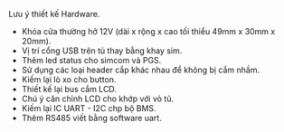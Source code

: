 Lưu ý thiết kế Hardware.
- Khóa cửa thường hở 12V (dài x rộng x cao tối thiểu 49mm x 30mm x 20mm).
- Vị trí cổng USB trên tủ thay bằng khay sim.
- Thêm led status cho simcom và PGS.
- Sử dụng các loại header cắp khác nhau để không bị cắm nhầm.
- Kiếm lại lò xo cho button.
- Thiết kế lại bus cắm LCD.
- Chú ý căn chỉnh LCD cho khớp với vỏ tủ.
- Kiếm lại IC UART - I2C chp bộ BMS.
- Thêm RS485 viết bằng software uart.